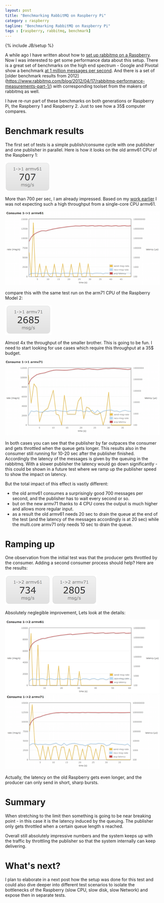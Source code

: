 ```yaml
---
layout: post
title: "Benchmarking RabbitMQ on Raspberry Pi"
category : raspberry
tagline: "Benchmarking RabbitMQ on Raspberry Pi"
tags : [raspberry, rabbitmq, benchmark]
---
```

{% include JB/setup %}


A while ago I have written about how to [set up rabbitmq on a
Raspberry](/raspberry/2014/08/26/rabbitmq-on-raspberry-pi/).  Now I was
interested to get some performance data about this setup. There is
a great set of benchmarks on the high end spectrum - Google and
Pivotal show a benchmark [at 1 million messages per
second](http://blog.pivotal.io/pivotal/products/rabbitmq-hits-one-million-messages-per-second-on-google-compute-engine).
And there is a set of [older benchmark results from 2012]
(https://www.rabbitmq.com/blog/2012/04/17/rabbitmq-performance-measurements-part-1/) with corresponding toolset
from the makers of rabbitmq as well.

I have re-run part of these benchmarks on both generations or Raspberry Pi, the Raspberry 1 and Raspberry 2.  Just to see how a 35$ computer compares.

# Benchmark results

The first set of tests is a simple publish/consume cycle with one
publisher and one publisher in parallel. Here is how it looks on
the old armv61 CPU of the Raspberry 1:

![Summary 1->1 armv61](/assets/img/2015/05/16/summary-1-1-armv61.png)

More than 700 per sec, I am already impressed. Based on my 
[work earlier](/raspberry/2014/08/26/rabbitmq-on-raspberry-pi/)
 I was not expecting such a high throughput from a single-core CPU armv61.

![Consume 1->1 armv61](/assets/img/2015/05/16/consume-1-1-armv61.png)

compare this with the same test run on the arm71 CPU of the Raspberry Model 2: 

![Summary 1->1 armv71](/assets/img/2015/05/16/summary-1-1-armv71.png)

Almost 4x the throughput of the smaller brother. This is going to
be fun. I need to start looking for use cases which require this
throughput at a 35$ budget.

![Consume 1->1 armv71](/assets/img/2015/05/16/consume-1-1-armv71.png)

In both cases you can see that the publisher by far outpaces the
consumer and gets throttled when the queue gets longer. This
results also in the consumer still running for 10-20 sec after the
publisher finished. Accordingly the latency of the messages is given
by the queuing in the rabbitmq. With a slower publisher the latency
would go down significantly - this could be shown in a future test
where we ramp up the publisher speed to show the impact on latency.

But the total impact of this effect is vastly different: 

- the old armv61 consumes a surprisingly good 700 messages per
second, and the publisher has to wait every second or so.
- but on the new armv71 thanks to 4 CPU cores the output is much
higher and allows more regular input.
- as a result the old armv61 needs 20 sec to drain the queue at the
end of the test (and the latency of the messages accordingly is at
20 sec) while the multi.core armv71 only needs 10 sec to drain the
queue.

# Ramping up

One observation from the initial test was that the producer gets
throttled by the consumer. Adding a second consumer process should
help? Here are the results:

![Summary 1->2 armv61](/assets/img/2015/05/16/summary-1-2-armv61.png)
![Summary 1->2 armv71](/assets/img/2015/05/16/summary-1-2-armv71.png)

Absolutely neglegible improvement, Lets look at the details: 

![Consume 1->2 armv61](/assets/img/2015/05/16/consume-1-2-armv61.png)
![Consume 1->2 armv71](/assets/img/2015/05/16/consume-1-2-armv71.png)

Actually, the latency on the old Raspberry gets even longer, and
the producer can only send in short, sharp bursts. 

# Summary

When stretching to the limit then something is going to be near
breaking point - in this case it is the latency induced by the
queuing. The publisher only gets throttled when a certain queue
length s reached.

Overall still absolutely impressive numbers and the system keeps
up with the traffic by throttling the publisher so that the system
internally can keep delivering.

# What's next?

I plan to elaborate in a next post how the setup was done for this
test and could also dive deeper into different test scenarios to
isolate the bottlenecks of the Raspberry (slow CPU, slow disk, slow
Network) and expose then in separate tests.








